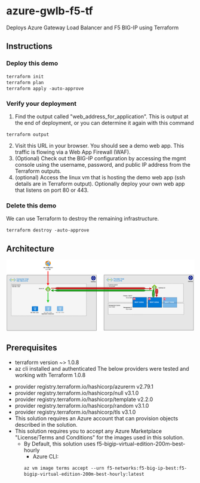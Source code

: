 # azure-gwlb-f5-tf
Deploys Azure Gateway Load Balancer and F5 BIG-IP using Terraform

## Instructions

### Deploy this demo
````
terraform init
terraform plan
terraform apply -auto-approve
````

### Verify your deployment
1. Find the output called "web_address_for_application". This is output at the end of deployment, or you can determine it again with this command
````
terraform output
````
2. Visit this URL in your browser. You should see a demo web app. This traffic is flowing via a Web App Firewall (WAF).
3. (Optional) Check out the BIG-IP configuration by accessing the mgmt console using the username, password, and public IP address from the Terraform outputs.
4. (optional) Access the linux vm that is hosting the demo web app (ssh details are in Terraform output). Optionally deploy your own web app that listens on port 80 or 443.

### Delete this demo
We can use Terraform to destroy the remaining infrastructure.
````
terraform destroy -auto-approve
````

## Architecture
![Architecture](images/Azure-GWLB.png)

## Prerequisites
- terraform version ~> 1.0.8
- az cli installed and authenticated
The below providers were tested and working with Terraform 1.0.8
* provider registry.terraform.io/hashicorp/azurerm v2.79.1
* provider registry.terraform.io/hashicorp/null v3.1.0
* provider registry.terraform.io/hashicorp/template v2.2.0
* provider registry.terraform.io/hashicorp/random v3.1.0
* provider registry.terraform.io/hashicorp/tls v3.1.0
* This solution requires an Azure account that can provision objects described in the solution.
* This solution requires you to accept any Azure Marketplace "License/Terms and Conditions" for the images used in this solution.
  * By Default, this solution uses f5-bigip-virtual-edition-200m-best-hourly
    * Azure CLI:
    ````
    az vm image terms accept --urn f5-networks:f5-big-ip-best:f5-bigip-virtual-edition-200m-best-hourly:latest
    ````
